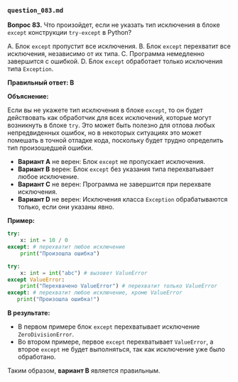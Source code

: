### `question_083.md`

**Вопрос 83.** Что произойдет, если не указать тип исключения в блоке `except` конструкции `try-except` в Python?

A. Блок `except` пропустит все исключения. 
B. Блок `except` перехватит все исключения, независимо от их типа. 
C. Программа немедленно завершится с ошибкой. 
D. Блок `except` обработает только исключения типа `Exception`. 


**Правильный ответ: B**

**Объяснение:**

Если вы не укажете тип исключения в блоке `except`, то он будет действовать как обработчик для всех исключений, которые могут возникнуть в блоке `try`. Это может быть полезно для отлова любых непредвиденных ошибок, но в некоторых ситуациях это может помешать в точной отладке кода, поскольку будет трудно определить тип произошедшей ошибки.

*   **Вариант A** не верен: Блок `except` не пропускает исключения.
*   **Вариант B** верен: Блок `except` без указания типа перехватывает любое исключение.
*   **Вариант C** не верен: Программа не завершится при перехвате исключения.
*   **Вариант D** не верен: Исключения класса `Exception` обрабатываются только, если они указаны явно.

**Пример:**

```python
try:
    x: int = 10 / 0
except: # перехватит любое исключение
    print("Произошла ошибка")

try:
    x: int = int("abc") # вызовет ValueError
except ValueError:
    print("Перехвачено ValueError") # перехватит только ValueError
except: # перехватит любое исключение, кроме ValueError
   print("Произошла ошибка!")
```

**В результате:**

*   В первом примере блок `except` перехватывает исключение `ZeroDivisionError`.
*   Во втором примере, первое `except` перехватывает `ValueError`, а второе `except`  не будет выполняться, так как исключение уже было обработано.

Таким образом, **вариант B** является правильным.
